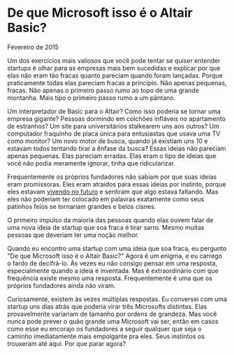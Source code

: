 ---
---
# De que Microsoft isso é o Altair Basic?

Fevereiro de 2015

Um dos exercícios mais valiosos que você pode tentar se quiser entender startups é olhar para as empresas mais bem sucedidas e explicar por que elas não eram tão fracas quanto pareciam quando foram lançadas. Porque praticamente todas elas pareciam fracas a princípio. Não apenas pequenas, fracas. Não apenas o primeiro passo rumo ao topo de uma grande montanha. Mais tipo o primeiro passo rumo a um pântano.

Um interpretador de Basic para o Altair? Como isso poderia se tornar uma empresa gigante? Pessoas dormindo em colchões infláveis no apartamento de estranhos? Um site para universitários stalkearem uns aos outros? Um computador fraquinho de placa única para entusiastas que usava uma TV como monitor? Um novo motor de busca, quando já existiam uns 10 e estavam todos tentando tirar a ênfase da busca? Essas ideias não pareciam apenas pequenas. Elas pareciam erradas. Elas eram o tipo de ideias que você não podia meramente ignorar,  tinha que ridicularizar.

Frequentemente os próprios fundadores não sabiam por que suas ideias eram promissoras. Eles eram atraídos para essas ideias por instinto, porque eles estavam [vivendo no futuro](http://www.paulgraham.com/startupideas.html) e sentiram que algo estava faltando. Mas eles não poderiam ter colocado em palavras exatamente como seus patinhos feios se tornariam grandes e belos cisnes.

O primeiro impulso da maioria das pessoas quando elas ouvem falar de uma nova ideia de startup que soa fraca é tirar sarro. Mesmo muitas pessoas que deveriam ter uma noção melhor.

Quando eu encontro uma startup com uma ideia que soa fraca, eu pergunto "De que Microsoft isso é o Altair Basic?" Agora é um enigma, e eu carrego o fardo de decifrá-lo. Às vezes eu não consigo pensar em uma resposta, especialmente quando a ideia é inventada. Mas é extraordinário com que frequência existe mesmo uma resposta. Frequentemente é uma que os próprios fundadores ainda não viram.

Curiosamente, existem às vezes múltiplas respostas. Eu conversei com uma startup uns dias atrás que poderia virar três Microsofts distintas. Elas provavelmente variariam de tamanho por ordens de grandeza. Mas você nunca pode prever o quão grande uma Microsoft vai ser, então em casos como esse eu encorajo os fundadores a seguir qualquer que seja o caminho imediatamente mais empolgante pra eles. Seus instintos os trouxeram até aqui. Por que parar agora?